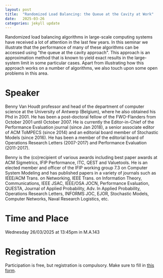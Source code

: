 ```yaml
---
layout: post
title:  "Randomized Load Balancing: the Queue at the Cavity at Work"
date:   2025-03-26
categories: jekyll update
---
```


Randomized load balancing algorithms in large-scale computing systems have received a lot of attention in the last few years. In this seminar we illustrate that the performance of many of these algorithms can be accessed using "the queue at the cavity approach". This approach is an approximation method that is known to yield exact results in the large-system limit in some particular cases. Apart from illustrating how this approach works on a number of algorithms, we also touch upon some open problems in this area.


# Speaker
Benny Van Houdt professor and head of the department of computer science at the University of Antwerp (Belgium), where he also obtained his Phd in 2001. He has been a post-doctoral fellow of the FWO-Flanders from October 2001 until October 2007. He is currently the Editor-in-Chief of the Performance Evaluation journal (since Jan 2018), a senior associate editor of ACM ToMPECS (since 2014) and an editorial board member of Stochastic Models (since 2016). He has been a member of the editorial board of Operations Research Letters (2007-2017) and Performance Evaluation (2011-2017).

Benny is the (co)recipient of various awards including best paper awards at ACM Sigmetrics, IFIP Performance, ITC, QEST and Valuetools. He is an elected member and officer of the IFIP working group 7.3 on Computer System Modeling and has published papers in a variety of journals such as IEEE/ACM Trans. on Networking, IEEE Trans. on Information Theory, Communications, IEEE JSAC, IEEE/OSA JOCN, Performance Evaluation, QUESTA, Journal of Applied Probability, Adv. In Applied Probability, Operations Research Letters, INFORMS JOC, EJOR, Stochastic Models, Computer Networks, Naval Research Logistics, etc.

# Time and Place
Wednesday 26/03/2025 at 13:45pm in M.A.143

# Registration
Participation is free, but registration is compulsory.
Make sure to fill in [this form](https://forms.gle/k3eXQXGogHDA52eS7).

